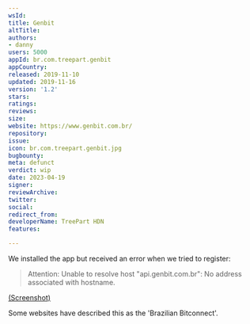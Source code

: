 ```yaml
---
wsId: 
title: Genbit
altTitle: 
authors:
- danny
users: 5000
appId: br.com.treepart.genbit
appCountry: 
released: 2019-11-10
updated: 2019-11-16
version: '1.2'
stars: 
ratings: 
reviews: 
size: 
website: https://www.genbit.com.br/
repository: 
issue: 
icon: br.com.treepart.genbit.jpg
bugbounty: 
meta: defunct
verdict: wip
date: 2023-04-19
signer: 
reviewArchive: 
twitter: 
social: 
redirect_from: 
developerName: TreePart HDN
features: 

---
```


We installed the app but received an error when we tried to register: 

> Attention: Unable to resolve host "api.genbit.com.br": No address associated with hostname.

[(Screenshot)](https://twitter.com/BitcoinWalletz/status/1648625771022532608)

Some websites have described this as the 'Brazilian Bitconnect'. 